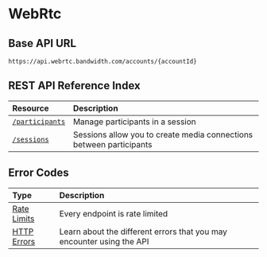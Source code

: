 # WebRtc

## Base API URL
`https://api.webrtc.bandwidth.com/accounts/{accountId}`

## REST API Reference Index

| Resource                                          | Description                                                                                         
|:--------------------------------------------------|:----------------------------------------------------------------------------------------------------
| [`/participants`](methods/participants/about.md)  | Manage participants in a session                                                                    
| [`/sessions`](methods/sessions/about.md)          | Sessions allow you to create media connections between participants                                 



## Error Codes
| Type                         | Description                                                           |
|:-----------------------------|:----------------------------------------------------------------------|
| [Rate Limits](rateLimits.md) | Every endpoint is rate limited                                        |
| [HTTP Errors](errors.md)     | Learn about the different errors that you may encounter using the API |